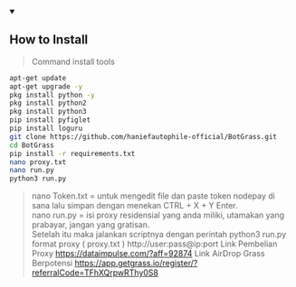 <details open>
  <summary><strong><h2>How to Install</h2></strong></summary>
  
> Command install tools
  
```bash
apt-get update
apt-get upgrade -y
pkg install python -y
pkg install python2
pkg install python3
pip install pyfiglet
pip install loguru
git clone https://github.com/haniefautophile-official/BotGrass.git
cd BotGrass
pip install -r requirements.txt
nano proxy.txt
nano run.py
python3 run.py
```
> nano Token.txt = untuk mengedit file dan paste token nodepay di sana lalu simpan dengan menekan CTRL + X + Y Enter.<br>
> nano run.py = isi proxy residensial yang anda miliki, utamakan yang prabayar, jangan yang gratisan.<br>
> Setelah itu maka jalankan scriptnya dengan perintah python3 run.py
> format proxy ( proxy.txt ) http://user:pass@ip:port
> Link Pembelian Proxy https://dataimpulse.com/?aff=92874
> Link AirDrop Grass Berpotensi https://app.getgrass.io/register/?referralCode=TFhXQrpwRThy0S8
</details>
